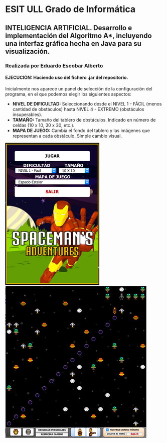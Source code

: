 # ESIT ULL Grado de Informática
## INTELIGENCIA ARTIFICIAL. Desarrollo e implementación del Algoritmo A*, incluyendo una interfaz gráfica hecha en Java para su visualización.
### Realizada por Eduardo Escobar Alberto

#### **EJECUCIÓN: Haciendo uso del fichero .jar del repositorio.**

Inicialmente nos aparece un panel de selección de la configuración del programa, en el que podemos elegir los siguientes aspectos:  

* **NIVEL DE DIFICULTAD:** Seleccionando desde el NIVEL 1 - FÁCIL (menos cantidad de obstáculos) hasta NIVEL 4 - EXTREMO (obstáculos insuperables).
* **TAMAÑO:** Tamaño del tablero de obstáculos. Indicado en número de celdas (10 x 10, 30 x 30, etc.).
* **MAPA DE JUEGO:** Cambia el fondo del tablero y las imágenes que representan a cada obstáculo. Simple cambio visual.  

![](interfaz_grafica/panel_configuracion.png) ![](interfaz_grafica/ejemplo_ejecucion.png)
